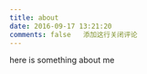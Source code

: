 ```yaml
---
title: about
date: 2016-09-17 13:21:20
comments: false   添加这行关闭评论
---
```

here is something about me